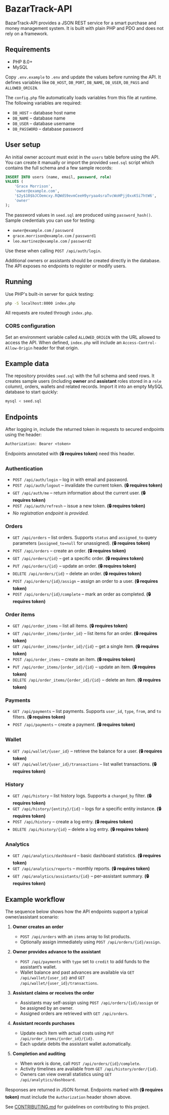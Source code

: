 # BazarTrack-API

BazarTrack-API provides a JSON REST service for a smart purchase and money management system. It is built with plain PHP and PDO and does not rely on a framework.

## Requirements

- PHP 8.0+
- MySQL

Copy `.env.example` to `.env` and update the values before running the API.
It defines variables like `DB_HOST`, `DB_PORT`, `DB_NAME`, `DB_USER`, `DB_PASS` and `ALLOWED_ORIGIN`.

The `config.php` file automatically loads variables from this file at runtime.
The following variables are required:

- `DB_HOST` – database host name
- `DB_NAME` – database name
- `DB_USER` – database username
- `DB_PASSWORD` – database password 

## User setup

An initial owner account must exist in the `users` table before using the API.
You can create it manually or import the provided `seed.sql` script which
contains the full schema and a few sample records:

```sql
INSERT INTO users (name, email, password, role)
VALUES (
    'Grace Morrison',
    'owner@example.com',
    '$2y$10$bJCOemcxy.RQWdS9evmCeeH9yryaa4sraTvcWoHPjj0xxKSi7htW6',
    'owner'
);
```

The password values in `seed.sql` are produced using `password_hash()`.
Sample credentials you can use for testing:
- `owner@example.com` / `password`
- `grace.morrison@example.com` / `password1`
- `leo.martinez@example.com` / `password2`

Use these when calling `POST /api/auth/login`.

Additional owners or assistants should be created directly in the database.
The API exposes no endpoints to register or modify users.

## Running

Use PHP's built-in server for quick testing:

```bash
php -S localhost:8000 index.php
```

All requests are routed through `index.php`.

### CORS configuration

Set an environment variable called `ALLOWED_ORIGIN` with the URL allowed to access
the API. When defined, `index.php` will include an `Access-Control-Allow-Origin`
header for that origin.

## Example data

The repository provides `seed.sql` with the full schema and seed rows. It
creates sample users (including **owner** and **assistant** roles stored in a
`role` column), orders, wallets and related records. Import it into an empty
MySQL database to start quickly:

```bash
mysql < seed.sql
```

## Endpoints

After logging in, include the returned token in requests to secured endpoints using the header:

```text
Authorization: Bearer <token>
```

Endpoints annotated with **(🔒 requires token)** need this header.

### Authentication
- `POST /api/auth/login` – log in with email and password.
- `POST /api/auth/logout` – invalidate the current token. **(🔒 requires token)**
- `GET /api/auth/me` – return information about the current user. **(🔒 requires token)**
- `POST /api/auth/refresh` – issue a new token. **(🔒 requires token)**
- *No registration endpoint is provided.*

### Orders
- `GET /api/orders` – list orders. Supports `status` and `assigned_to` query parameters (`assigned_to=null` for unassigned). **(🔒 requires token)**
- `POST /api/orders` – create an order. **(🔒 requires token)**
- `GET /api/orders/{id}` – get a specific order. **(🔒 requires token)**
- `PUT /api/orders/{id}` – update an order. **(🔒 requires token)**
- `DELETE /api/orders/{id}` – delete an order. **(🔒 requires token)**
- `POST /api/orders/{id}/assign` – assign an order to a user. **(🔒 requires token)**
- `POST /api/orders/{id}/complete` – mark an order as completed. **(🔒 requires token)**

### Order items
- `GET /api/order_items` – list all items. **(🔒 requires token)**
- `GET /api/order_items/{order_id}` – list items for an order. **(🔒 requires token)**
- `GET /api/order_items/{order_id}/{id}` – get a single item. **(🔒 requires token)**
- `POST /api/order_items` – create an item. **(🔒 requires token)**
- `PUT /api/order_items/{order_id}/{id}` – update an item. **(🔒 requires token)**
- `DELETE /api/order_items/{order_id}/{id}` – delete an item. **(🔒 requires token)**

### Payments
- `GET /api/payments` – list payments. Supports `user_id`, `type`, `from`, and `to` filters. **(🔒 requires token)**
- `POST /api/payments` – create a payment. **(🔒 requires token)**

### Wallet
- `GET /api/wallet/{user_id}` – retrieve the balance for a user. **(🔒 requires token)**
- `GET /api/wallet/{user_id}/transactions` – list wallet transactions. **(🔒 requires token)**

### History
- `GET /api/history` – list history logs. Supports a `changed_by` filter. **(🔒 requires token)**
- `GET /api/history/{entity}/{id}` – logs for a specific entity instance. **(🔒 requires token)**
- `POST /api/history` – create a log entry. **(🔒 requires token)**
- `DELETE /api/history/{id}` – delete a log entry. **(🔒 requires token)**

### Analytics
- `GET /api/analytics/dashboard` – basic dashboard statistics. **(🔒 requires token)**
- `GET /api/analytics/reports` – monthly reports. **(🔒 requires token)**
- `GET /api/analytics/assistants/{id}` – per-assistant summary. **(🔒 requires token)**

## Example workflow

The sequence below shows how the API endpoints support a typical owner/assistant
scenario:

1. **Owner creates an order**
   - `POST /api/orders` with an `items` array to list products.
   - Optionally assign immediately using `POST /api/orders/{id}/assign`.

2. **Owner provides advance to the assistant**
   - `POST /api/payments` with `type` set to `credit` to add funds to the assistant’s wallet.
   - Wallet balance and past advances are available via `GET /api/wallet/{user_id}` and
     `GET /api/wallet/{user_id}/transactions`.

3. **Assistant claims or receives the order**
   - Assistants may self-assign using `POST /api/orders/{id}/assign` or be assigned by an owner.
   - Assigned orders are retrieved with `GET /api/orders`.

4. **Assistant records purchases**
   - Update each item with actual costs using `PUT /api/order_items/{order_id}/{id}`.
   - Each update debits the assistant wallet automatically.

5. **Completion and auditing**
   - When work is done, call `POST /api/orders/{id}/complete`.
   - Activity timelines are available from `GET /api/history/order/{id}`.
   - Owners can view overall statistics using `GET /api/analytics/dashboard`.

Responses are returned in JSON format. Endpoints marked with **(🔒 requires token)** must include the `Authorization` header shown above.

See [CONTRIBUTING.md](CONTRIBUTING.md) for guidelines on contributing to this project.
